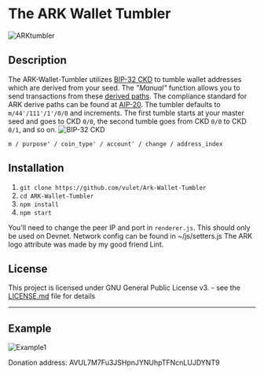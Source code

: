 # The ARK Wallet Tumbler
![ARKtumbler](https://i.imgur.com/3XxZjVY.png "ARKtumbler")

## Description
The ARK-Wallet-Tumbler utilizes [BIP-32 CKD](https://github.com/bitcoin/bips/blob/master/bip-0032.mediawiki) to tumble wallet addresses which are derived from your seed. The *"Manual"* function allows you to send transactions from these [derived paths](https://github.com/bitcoin/bips/blob/master/bip-0044.mediawiki). The compliance standard for ARK derive paths can be found at [AIP-20](https://github.com/ArkEcosystem/AIPs/issues/29). The tumbler defaults to ```m/44'/111'/1'/0/0``` and increments. The first tumble starts at your master seed and goes to CKD ```0/0```, the second tumble goes from CKD ```0/0``` to CKD ```0/1```, and so on.
![BIP-32 CKD](https://github.com/bitcoin/bips/blob/master/bip-0032/derivation.png)

```m / purpose' / coin_type' / account' / change / address_index```
## Installation
1. ```git clone https://github.com/vulet/Ark-Wallet-Tumbler```
2. ```cd ARK-Wallet-Tumbler```
3. ```npm install```
4. ```npm start```

You'll need to change the peer IP and port in ```renderer.js```. This should only be used on Devnet. Network config can be found in ~/js/setters.js The ARK logo attribute was made by my good friend Lint.

## License

This project is licensed under GNU General Public License v3. - see the [LICENSE.md](LICENSE) file for details

----
## Example

![Example1](https://i.imgur.com/S7MbHsA.png)

Donation address: AVUL7M7Fu3JSHpnJYNUhpTFNcnLUJDYNT9

